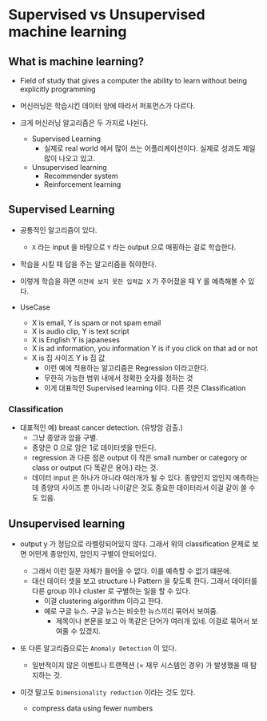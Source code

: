 # Supervised vs Unsupervised machine learning 


## What is machine learning?

- Field of study that gives a computer the ability to learn without being explicitly programming 

- 머신러닝은 학습시킨 데이터 양에 따라서 퍼포먼스가 다르다.

- 크게 머신러닝 알고리즘은 두 가지로 나뉜다. 
  - Supervised Learning 
    - 실제로 real world 에서 많이 쓰는 어플리케이션이다. 실제로 성과도 제일 많이 나오고 있고.
  - Unsupervised learning 
    - Recommender system 
    - Reinforcement learning 

## Supervised Learning 

- 공통적인 알고리즘이 있다. 
  - `X` 라는 input 을 바탕으로 `Y` 라는 output 으로 매핑하는 걸로 학습한다.
- 학습을 시킬 때 답을 주는 알고리즘을 줘야한다.
- 이렇게 학습을 하면 `이전에 보지 못한 입력값 X` 가 주어졌을 때 Y 를 예측해볼 수 있다.

- UseCase 
  - X is email, Y is spam or not spam email 
  - X is audio clip, Y is text script
  - X is English Y is japaneses 
  - X is ad information, you information Y is if you click on that ad or not
  - X is 집 사이즈 Y is 집 값 
    - 이런 예에 적용하는 알고리즘은 Regression 이라고한다. 
    - 무한히 가능한 범위 내에서 정확한 숫자를 정하는 것
    - 이게 대표적인 Supervised learning 이다. 다른 것은 Classification 

### Classification

- 대표적인 예) breast cancer detection. (유방암 검출.)
  - 그냥 종양과 암을 구별. 
  - 종양은 0 으로 암은 1로 데이터셋을 만든다.
  - regression 과 다른 점은 output 이 작은 small number or category or class or output (다 똑같은 용어.) 라는 것.
  - 데이터 input 은 하나가 아니라 여러개가 될 수 있다. 종양인지 암인지 에측하는데 종양의 사이즈 뿐 아니라 나이같은 것도 중요한 데이터라서 이걸 같이 쓸 수도 있음.

## Unsupervised learning 

- output y 가 정답으로 라벨링되어있지 않다. 그래서 위의 classification 문제로 보면 어떤게 종양인지, 암인지 구별이 안되어있다.
  - 그래서 이런 질문 자체가 들어올 수 없다. 이를 예측할 수 없기 떄문에. 
  - 대신 데이터 셋을 보고 structure 나 Pattern 을 찾도록 한다. 그래서 데이터를 다른 group 이나 cluster 로 구별하는 일을 할 수 있다. 
    - 이걸 clustering algorithm 이라고 한다. 
    - 예로 구글 뉴스. 구글 뉴스는 비슷한 뉴스끼리 묶어서 보여줌.
      - 제목이나 본문을 보고 아 똑같은 단어가 여러개 있네. 이걸로 묶어서 보여줄 수 있겠지. 

- 또 다른 알고리즘으로는 `Anomaly Detection` 이 있다.
  - 일반적이지 않은 이벤트나 트랜잭션 (= 재무 시스템인 경우) 가 발생했을 때 탐지하는 것.

- 이것 말고도 `Dimensionality reduction` 이라는 것도 있다.
  - compress data using fewer numbers
